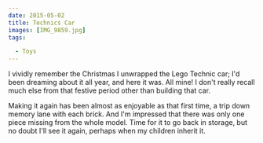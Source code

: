 ```yaml
---
date: 2015-05-02
title: Technics Car
images: [IMG_9859.jpg]
tags:

  - Toys
---
```

I vividly remember the Christmas I unwrapped the Lego Technic car; I'd been dreaming about it all year, and here it was. All mine! I don't really recall much else from that festive period other than building that car.

Making it again has been almost as enjoyable as that first time, a trip down memory lane with each brick. And I'm impressed that there was only one piece missing from the whole model. Time for it to go back in storage, but no doubt I'll see it again, perhaps when my children inherit it.
